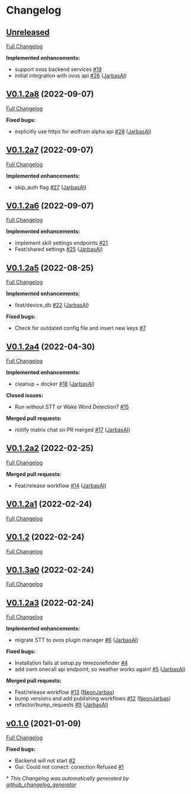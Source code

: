 # Changelog

## [Unreleased](https://github.com/OpenVoiceOS/OVOS-local-backend/tree/HEAD)

[Full Changelog](https://github.com/OpenVoiceOS/OVOS-local-backend/compare/V0.1.2a8...HEAD)

**Implemented enhancements:**

- support ovos backend services [\#19](https://github.com/OpenVoiceOS/OVOS-local-backend/issues/19)
- initial integration with ovos api [\#26](https://github.com/OpenVoiceOS/OVOS-local-backend/pull/26) ([JarbasAl](https://github.com/JarbasAl))

## [V0.1.2a8](https://github.com/OpenVoiceOS/OVOS-local-backend/tree/V0.1.2a8) (2022-09-07)

[Full Changelog](https://github.com/OpenVoiceOS/OVOS-local-backend/compare/V0.1.2a7...V0.1.2a8)

**Fixed bugs:**

- explicitly use https for wolfram alpha api [\#28](https://github.com/OpenVoiceOS/OVOS-local-backend/pull/28) ([JarbasAl](https://github.com/JarbasAl))

## [V0.1.2a7](https://github.com/OpenVoiceOS/OVOS-local-backend/tree/V0.1.2a7) (2022-09-07)

[Full Changelog](https://github.com/OpenVoiceOS/OVOS-local-backend/compare/V0.1.2a6...V0.1.2a7)

**Implemented enhancements:**

- skip\_auth flag [\#27](https://github.com/OpenVoiceOS/OVOS-local-backend/pull/27) ([JarbasAl](https://github.com/JarbasAl))

## [V0.1.2a6](https://github.com/OpenVoiceOS/OVOS-local-backend/tree/V0.1.2a6) (2022-09-07)

[Full Changelog](https://github.com/OpenVoiceOS/OVOS-local-backend/compare/V0.1.2a5...V0.1.2a6)

**Implemented enhancements:**

- implement skill settings endpoints [\#21](https://github.com/OpenVoiceOS/OVOS-local-backend/issues/21)
- Feat/shared settings [\#25](https://github.com/OpenVoiceOS/OVOS-local-backend/pull/25) ([JarbasAl](https://github.com/JarbasAl))

## [V0.1.2a5](https://github.com/OpenVoiceOS/OVOS-local-backend/tree/V0.1.2a5) (2022-08-25)

[Full Changelog](https://github.com/OpenVoiceOS/OVOS-local-backend/compare/V0.1.2a4...V0.1.2a5)

**Implemented enhancements:**

- feat/device\_db [\#22](https://github.com/OpenVoiceOS/OVOS-local-backend/pull/22) ([JarbasAl](https://github.com/JarbasAl))

**Fixed bugs:**

- Check for outdated config file and insert new keys [\#7](https://github.com/OpenVoiceOS/OVOS-local-backend/issues/7)

## [V0.1.2a4](https://github.com/OpenVoiceOS/OVOS-local-backend/tree/V0.1.2a4) (2022-04-30)

[Full Changelog](https://github.com/OpenVoiceOS/OVOS-local-backend/compare/V0.1.2a2...V0.1.2a4)

**Implemented enhancements:**

- cleanup + docker [\#18](https://github.com/OpenVoiceOS/OVOS-local-backend/pull/18) ([JarbasAl](https://github.com/JarbasAl))

**Closed issues:**

- Run without STT or Wake Word Detection? [\#15](https://github.com/OpenVoiceOS/OVOS-local-backend/issues/15)

**Merged pull requests:**

- notify matrix chat on PR merged [\#17](https://github.com/OpenVoiceOS/OVOS-local-backend/pull/17) ([JarbasAl](https://github.com/JarbasAl))

## [V0.1.2a2](https://github.com/OpenVoiceOS/OVOS-local-backend/tree/V0.1.2a2) (2022-02-25)

[Full Changelog](https://github.com/OpenVoiceOS/OVOS-local-backend/compare/V0.1.2a1...V0.1.2a2)

**Merged pull requests:**

- Feat/release workflow [\#14](https://github.com/OpenVoiceOS/OVOS-local-backend/pull/14) ([JarbasAl](https://github.com/JarbasAl))

## [V0.1.2a1](https://github.com/OpenVoiceOS/OVOS-local-backend/tree/V0.1.2a1) (2022-02-24)

[Full Changelog](https://github.com/OpenVoiceOS/OVOS-local-backend/compare/V0.1.2...V0.1.2a1)

## [V0.1.2](https://github.com/OpenVoiceOS/OVOS-local-backend/tree/V0.1.2) (2022-02-24)

[Full Changelog](https://github.com/OpenVoiceOS/OVOS-local-backend/compare/V0.1.3a0...V0.1.2)

## [V0.1.3a0](https://github.com/OpenVoiceOS/OVOS-local-backend/tree/V0.1.3a0) (2022-02-24)

[Full Changelog](https://github.com/OpenVoiceOS/OVOS-local-backend/compare/V0.1.2a3...V0.1.3a0)

## [V0.1.2a3](https://github.com/OpenVoiceOS/OVOS-local-backend/tree/V0.1.2a3) (2022-02-24)

[Full Changelog](https://github.com/OpenVoiceOS/OVOS-local-backend/compare/v0.1.0...V0.1.2a3)

**Implemented enhancements:**

- migrate STT to ovos plugin manager [\#6](https://github.com/OpenVoiceOS/OVOS-local-backend/pull/6) ([JarbasAl](https://github.com/JarbasAl))

**Fixed bugs:**

- Installation fails at setup.py timezonefinder [\#4](https://github.com/OpenVoiceOS/OVOS-local-backend/issues/4)
- add owm onecall api endpoint, so weather works again! [\#5](https://github.com/OpenVoiceOS/OVOS-local-backend/pull/5) ([JarbasAl](https://github.com/JarbasAl))

**Merged pull requests:**

- Feat/release workflow [\#13](https://github.com/OpenVoiceOS/OVOS-local-backend/pull/13) ([NeonJarbas](https://github.com/NeonJarbas))
- bump versions and add publishing workflows [\#12](https://github.com/OpenVoiceOS/OVOS-local-backend/pull/12) ([NeonJarbas](https://github.com/NeonJarbas))
- refactor/bump\_requests [\#9](https://github.com/OpenVoiceOS/OVOS-local-backend/pull/9) ([JarbasAl](https://github.com/JarbasAl))

## [v0.1.0](https://github.com/OpenVoiceOS/OVOS-local-backend/tree/v0.1.0) (2021-01-09)

[Full Changelog](https://github.com/OpenVoiceOS/OVOS-local-backend/compare/014389065d3e5c66b6cb85e6e77359b6705406fe...v0.1.0)

**Fixed bugs:**

- Backend will not start [\#2](https://github.com/OpenVoiceOS/OVOS-local-backend/issues/2)
- Gui: Could not conect: conection Refused [\#1](https://github.com/OpenVoiceOS/OVOS-local-backend/issues/1)



\* *This Changelog was automatically generated by [github_changelog_generator](https://github.com/github-changelog-generator/github-changelog-generator)*
